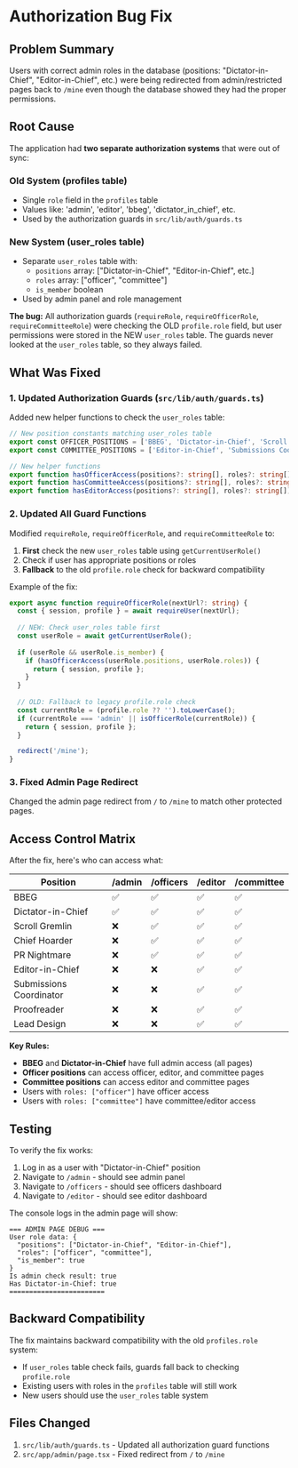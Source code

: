 # Authorization Bug Fix

## Problem Summary

Users with correct admin roles in the database (positions: "Dictator-in-Chief", "Editor-in-Chief", etc.) were being redirected from admin/restricted pages back to `/mine` even though the database showed they had the proper permissions.

## Root Cause

The application had **two separate authorization systems** that were out of sync:

### Old System (profiles table)
- Single `role` field in the `profiles` table
- Values like: 'admin', 'editor', 'bbeg', 'dictator_in_chief', etc.
- Used by the authorization guards in `src/lib/auth/guards.ts`

### New System (user_roles table)
- Separate `user_roles` table with:
  - `positions` array: ["Dictator-in-Chief", "Editor-in-Chief", etc.]
  - `roles` array: ["officer", "committee"]
  - `is_member` boolean
- Used by admin panel and role management

**The bug:** All authorization guards (`requireRole`, `requireOfficerRole`, `requireCommitteeRole`) were checking the OLD `profile.role` field, but user permissions were stored in the NEW `user_roles` table. The guards never looked at the `user_roles` table, so they always failed.

## What Was Fixed

### 1. Updated Authorization Guards (`src/lib/auth/guards.ts`)

Added new helper functions to check the `user_roles` table:

```typescript
// New position constants matching user_roles table
export const OFFICER_POSITIONS = ['BBEG', 'Dictator-in-Chief', 'Scroll Gremlin', 'Chief Hoarder', 'PR Nightmare']
export const COMMITTEE_POSITIONS = ['Editor-in-Chief', 'Submissions Coordinator', 'Proofreader', 'Lead Design']

// New helper functions
export function hasOfficerAccess(positions?: string[], roles?: string[]): boolean
export function hasCommitteeAccess(positions?: string[], roles?: string[]): boolean
export function hasEditorAccess(positions?: string[], roles?: string[]): boolean
```

### 2. Updated All Guard Functions

Modified `requireRole`, `requireOfficerRole`, and `requireCommitteeRole` to:

1. **First** check the new `user_roles` table using `getCurrentUserRole()`
2. Check if user has appropriate positions or roles
3. **Fallback** to the old `profile.role` check for backward compatibility

Example of the fix:

```typescript
export async function requireOfficerRole(nextUrl?: string) {
  const { session, profile } = await requireUser(nextUrl);
  
  // NEW: Check user_roles table first
  const userRole = await getCurrentUserRole();
  
  if (userRole && userRole.is_member) {
    if (hasOfficerAccess(userRole.positions, userRole.roles)) {
      return { session, profile };
    }
  }
  
  // OLD: Fallback to legacy profile.role check
  const currentRole = (profile.role ?? '').toLowerCase();
  if (currentRole === 'admin' || isOfficerRole(currentRole)) {
    return { session, profile };
  }

  redirect('/mine');
}
```

### 3. Fixed Admin Page Redirect

Changed the admin page redirect from `/` to `/mine` to match other protected pages.

## Access Control Matrix

After the fix, here's who can access what:

| Position | /admin | /officers | /editor | /committee |
|----------|--------|-----------|---------|------------|
| BBEG | ✅ | ✅ | ✅ | ✅ |
| Dictator-in-Chief | ✅ | ✅ | ✅ | ✅ |
| Scroll Gremlin | ❌ | ✅ | ✅ | ✅ |
| Chief Hoarder | ❌ | ✅ | ✅ | ✅ |
| PR Nightmare | ❌ | ✅ | ✅ | ✅ |
| Editor-in-Chief | ❌ | ❌ | ✅ | ✅ |
| Submissions Coordinator | ❌ | ❌ | ✅ | ✅ |
| Proofreader | ❌ | ❌ | ✅ | ✅ |
| Lead Design | ❌ | ❌ | ✅ | ✅ |

**Key Rules:**
- **BBEG** and **Dictator-in-Chief** have full admin access (all pages)
- **Officer positions** can access officer, editor, and committee pages
- **Committee positions** can access editor and committee pages
- Users with `roles: ["officer"]` have officer access
- Users with `roles: ["committee"]` have committee/editor access

## Testing

To verify the fix works:

1. Log in as a user with "Dictator-in-Chief" position
2. Navigate to `/admin` - should see admin panel
3. Navigate to `/officers` - should see officers dashboard
4. Navigate to `/editor` - should see editor dashboard

The console logs in the admin page will show:
```
=== ADMIN PAGE DEBUG ===
User role data: {
  "positions": ["Dictator-in-Chief", "Editor-in-Chief"],
  "roles": ["officer", "committee"],
  "is_member": true
}
Is admin check result: true
Has Dictator-in-Chief: true
========================
```

## Backward Compatibility

The fix maintains backward compatibility with the old `profiles.role` system:
- If `user_roles` table check fails, guards fall back to checking `profile.role`
- Existing users with roles in the `profiles` table will still work
- New users should use the `user_roles` table system

## Files Changed

1. `src/lib/auth/guards.ts` - Updated all authorization guard functions
2. `src/app/admin/page.tsx` - Fixed redirect from `/` to `/mine`
